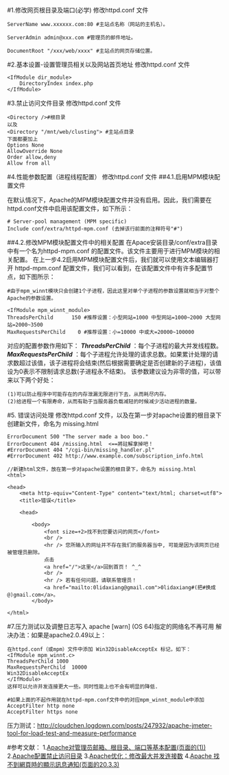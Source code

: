 #1.修改网页根目录及端口(必学)
修改httpd.conf 文件
```
ServerName www.xxxxxx.com:80 #主站点名称（网站的主机名）。 

ServerAdmin admin@xxx.com #管理员的邮件地址。

DocumentRoot "/xxx/web/xxxx" #主站点的网页存储位置。
```
#2.基本设置-设置管理员相关以及网站首页地址
修改httpd.conf 文件
```
<IfModule dir_module>
    DirectoryIndex index.php
</IfModule>
```
#3.禁止访问文件目录
修改httpd.conf 文件
```
<Directory />#根目录
以及
<Directory "/mnt/web/clusting"> #主站点目录
下面都要加上
Options None
AllowOverride None
Order allow,deny
Allow from all
```
#4.性能参数配置（进程线程配置）
修改httpd.conf 文件
##4.1.启用MPM模块配置文件

在默认情况下，Apache的MPM模块配置文件并没有启用。因此，我们需要在httpd.conf文件中启用该配置文件，如下所示：
```
# Server-pool management (MPM specific)
Include conf/extra/httpd-mpm.conf (去掉该行前面的注释符号"#")
```
##4.2.修改MPM模块配置文件中的相关配置
在Apace安装目录/conf/extra目录中有一个名为httpd-mpm.conf 的配置文件。该文件主要用于进行MPM模块的相关配置。
在上一步4.2启用MPM模块配置文件后，我们就可以使用文本编辑器打开 httpd-mpm.conf 配置文件，我们可以看到，在该配置文件中有许多<IfModule>配置节点，如下图所示：
```
#由于mpm_winnt模块只会创建1个子进程，因此这里对单个子进程的参数设置就相当于对整个Apache的参数设置。

<IfModule mpm_winnt_module>
ThreadsPerChild      150 #推荐设置：小型网站=1000 中型网站=1000~2000 大型网站=2000~3500
MaxRequestsPerChild    0 #推荐设置：小=10000 中或大=20000~100000
```
对应的配置参数作用如下：
***ThreadsPerChild*** ：每个子进程的最大并发线程数。
***MaxRequestsPerChild*** ：每个子进程允许处理的请求总数。如果累计处理的请求数超过该值，该子进程将会结束(然后根据需要确定是否创建新的子进程)，该值设为0表示不限制请求总数(子进程永不结束)。
该参数建议设为非零的值，可以带来以下两个好处：

	(1)可以防止程序中可能存在的内存泄漏无限进行下去，从而耗尽内存。
	(2)给进程一个有限寿命，从而有助于当服务器负载减轻的时候减少活动进程的数量。
#5. 错误访问处理
修改httpd.conf 文件，以及在第一步对apache设置的根目录下创建新文件，命名为 missing.html
```
ErrorDocument 500 "The server made a boo boo."
ErrorDocument 404 /missing.html  <==將註解拿掉吧！
#ErrorDocument 404 "/cgi-bin/missing_handler.pl"
#ErrorDocument 402 http://www.example.com/subscription_info.html
```

```
//新建html文件，放在第一步对apache设置的根目录下，命名为 missing.html
<html>

<head>
    <meta http-equiv="Content-Type" content="text/html; charset=utf8">
    <title>错误</title>

    <head>

        <body>
            <font size=+2>找不到您要访问的网页</font>
            <br />
            <hr /> 您所输入的网址并不存在我们的服务器当中, 可能是因为该网页已经被管理员删除。
            点击
            <a href="/">这里</a>回到首页！ ^_^
            <br />
            <hr /> 若有任何问题，请联系管理员！
            <a href="mailto:0lidaxiang@gmail.com">0lidaxiang#(把#换成@)gmail.com</a>。
        </body>

</html>
```
#7.压力测试以及调整日志写入
apache [warn] (OS 64)指定的网络名不再可用
解决办法：如果是apache2.0.49以上：
```
在httpd.conf（或mpm）文件中添加 Win32DisableAcceptEx 标记，如下：
<IfModule mpm_winnt.c>
ThreadsPerChild 1000
MaxRequestsPerChild  10000
Win32DisableAcceptEx
</IfModule>
这样可以允许并发连接更大一些。同时性能上也不会有明显的降低.
```
```
#如果上面的不起作用就在httpd-mpm.conf文件中的对应mpm_winnt_module中添加
AcceptFilter http none
AcceptFilter https none
```
压力测试：http://cloudchen.logdown.com/posts/247932/apache-jmeter-tool-for-load-test-and-measure-performance

#参考文献：
1.[Apache对管理员邮箱、根目录、端口等基本配置(页面的(1))](http://liudaoru.iteye.com/blog/336338)
2.[Apache配置禁止访问目录](http://www.daixiaorui.com/read/44.html)
3.[Apache优化：修改最大并发连接数](http://www.365mini.com/page/apache-concurrency-configuration.htm)
4.[Apache 找不到網頁時的顯示訊息通知(页面的20.3.3)](http://cn.linux.vbird.org/linux_server/0360apache.php)

